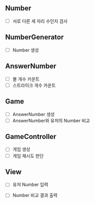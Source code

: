 ## Number
* [ ] 서로 다른 세 자리 수인지 검사

## NumberGenerator
* [ ] Number 생성

## AnswerNumber
* [ ] 볼 개수 카운트
* [ ] 스트라이크 개수 카운트

## Game
* [ ] AnswerNumber 생성
* [ ] AnswerNumber와 유저의 Number 비교 

## GameController
* [ ] 게임 생성
* [ ] 게임 재시도 판단

## View
* [ ] 유저 Number 입력
* [ ] Number 비교 결과 출력

